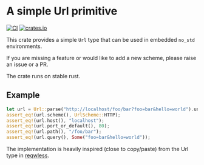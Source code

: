 # A simple Url primitive
[![CI](https://github.com/rmja/nourl/actions/workflows/ci.yml/badge.svg)](https://github.com/rmja/nourl/actions/workflows/ci.yml)
[![crates.io](https://img.shields.io/crates/v/nourl.svg)](https://crates.io/crates/nourl)

This crate provides a simple `Url` type that can be used in embedded `no_std` environments.

If you are missing a feature or would like to add a new scheme, please raise an issue or a PR.

The crate runs on stable rust.

## Example
```rust
let url = Url::parse("http://localhost/foo/bar?foo=bar&hello=world").unwrap();
assert_eq!(url.scheme(), UrlScheme::HTTP);
assert_eq!(url.host(), "localhost");
assert_eq!(url.port_or_default(), 80);
assert_eq!(url.path(), "/foo/bar");
assert_eq!(url.query(), Some("foo=bar&hello=world"));
```

The implementation is heavily inspired (close to copy/paste) from the Url type in [reqwless](https://github.com/drogue-iot/reqwless).
